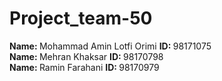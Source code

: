 # Project_team-50
<b>Name: </b> Mohammad Amin Lotfi Orimi     <b>ID: </b> 98171075
</br>
<b>Name: </b> Mehran Khaksar     <b>ID: </b> 98170798
</br>
<b>Name: </b> Ramin Farahani    <b>ID: </b> 98170979
